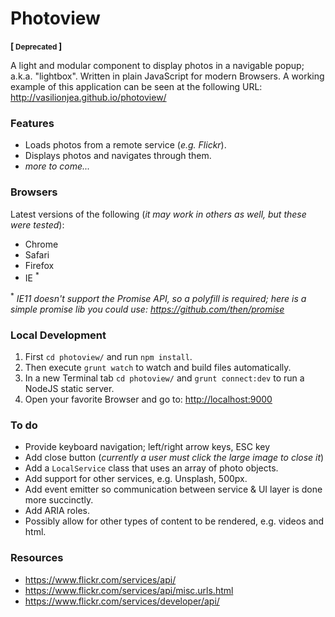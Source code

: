 # Photoview

<strong>[<small> Deprecated </small>]</strong>

A light and modular component to display photos in a navigable popup; a.k.a. "lightbox". Written in plain JavaScript for modern Browsers. A working example of this application can be seen at the following URL: http://vasilionjea.github.io/photoview/

### Features
- Loads photos from a remote service (_e.g. Flickr_).
- Displays photos and navigates through them.
- _more to come..._

### Browsers
Latest versions of the following (_it may work in others as well, but these were tested_):
  - Chrome
  - Safari
  - Firefox
  - IE <sup>*</sup>

<sup>*</sup> _IE11 doesn't support the Promise API, so a polyfill is required; here is a simple promise lib you could use: https://github.com/then/promise_

### Local Development
1. First `cd photoview/` and run `npm install`.
2. Then execute `grunt watch` to watch and build files automatically.
3. In a new Terminal tab `cd photoview/` and `grunt connect:dev` to run a NodeJS static server.
4. Open your favorite Browser and go to: <http://localhost:9000>

### To do
- Provide keyboard navigation; left/right arrow keys, ESC key
- Add close button (_currently a user must click the large image to close it_)
- Add a `LocalService` class that uses an array of photo objects.
- Add support for other services, e.g. Unsplash, 500px.
- Add event emitter so communication between service & UI layer is done more succinctly.
- Add ARIA roles.
- Possibly allow for other types of content to be rendered, e.g. videos and html.

### Resources
- https://www.flickr.com/services/api/
- https://www.flickr.com/services/api/misc.urls.html
- https://www.flickr.com/services/developer/api/
